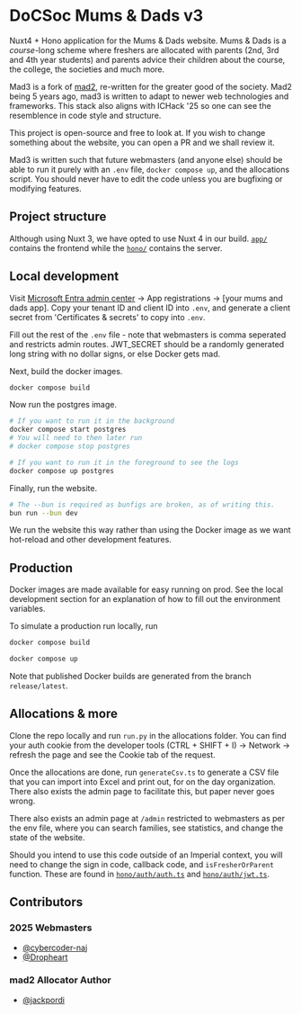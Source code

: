 # DoCSoc Mums & Dads v3

Nuxt4 + Hono application for the Mums & Dads website. Mums & Dads is a _course_-long scheme where freshers are allocated with parents (2nd, 3rd and 4th year students) and parents advice their children about the course, the college, the societies and much more.

Mad3 is a fork of [mad2](https://github.com/icdocsoc/mad2), re-written for the greater good of the society. Mad2 being 5 years ago, mad3 is written to adapt to newer web technologies and frameworks. This stack also aligns with ICHack '25 so one can see the resemblence in code style and structure.

This project is open-source and free to look at. If you wish to change something about the website, you can open a PR and we shall review it.

Mad3 is written such that future webmasters (and anyone else) should be able to run it purely with an `.env` file, `docker compose up`, and the allocations script. You should never have to edit the code unless you are bugfixing or modifying features.

## Project structure

Although using Nuxt 3, we have opted to use Nuxt 4 in our build. [`app/`](/app/) contains the frontend while the [`hono/`](/hono/) contains the server.

## Local development

Visit [Microsoft Entra admin center](https://entra.microsoft.com/) -> App registrations -> \[your mums and dads app]. Copy your tenant ID and client ID into `.env`, and generate a client secret from 'Certificates & secrets' to copy into `.env`.

Fill out the rest of the `.env` file - note that webmasters is comma seperated and restricts admin routes. JWT_SECRET should be a randomly generated long string with no dollar signs, or else Docker gets mad.

Next, build the docker images.

```bash
docker compose build
```

Now run the postgres image.

```bash
# If you want to run it in the background
docker compose start postgres
# You will need to then later run
# docker compose stop postgres

# If you want to run it in the foreground to see the logs
docker compose up postgres
```

Finally, run the website.

```bash
# The --bun is required as bunfigs are broken, as of writing this.
bun run --bun dev
```

We run the website this way rather than using the Docker image as we want hot-reload and other development features.

## Production

Docker images are made available for easy running on prod. See the local development section for an explanation of how to fill out the environment variables.

To simulate a production run locally, run

```bash
docker compose build

docker compose up
```

Note that published Docker builds are generated from the branch `release/latest`.

## Allocations & more

Clone the repo locally and run `run.py` in the allocations folder. You can find your auth cookie from the developer tools (CTRL + SHIFT + I) -> Network -> refresh the page and see the Cookie tab of the request.

Once the allocations are done, run `generateCsv.ts` to generate a CSV file that you can import into Excel and print out, for on the day organization. There also exists the admin page to facilitate this, but paper never goes wrong.

There also exists an admin page at `/admin` restricted to webmasters as per the env file, where you can search families, see statistics, and change the state of the website.

Should you intend to use this code outside of an Imperial context, you will need to change the sign in code, callback code, and `isFresherOrParent` function. These are found in [`hono/auth/auth.ts`](/hono/auth/auth.ts) and [`hono/auth/jwt.ts`](/hono/auth/jwt.ts).

## Contributors

### 2025 Webmasters

- [@cybercoder-naj](https://github.com/cybercoder-naj)
- [@Dropheart](https://github.com/Dropheart)

### mad2 Allocator Author

- [@jackpordi](https://github.com/jackpordi)
